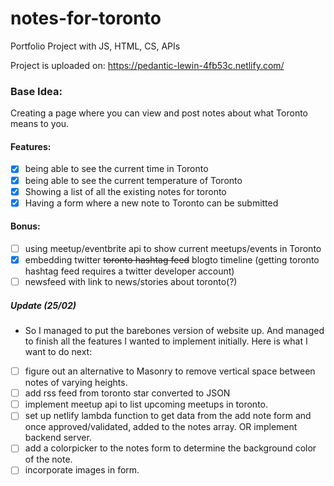 # notes-for-toronto
Portfolio Project with JS, HTML, CS, APIs

Project is uploaded on: 
https://pedantic-lewin-4fb53c.netlify.com/

### Base Idea:
Creating a page where you can view and post notes about what Toronto means to you. 

#### Features:
- [x] being able to see the current time in Toronto
- [x] being able to see the current temperature of Toronto
- [x] Showing a list of all the existing notes for toronto 
- [x] Having a form where a new note to Toronto can be submitted

#### Bonus: 
- [ ] using meetup/eventbrite api to show current meetups/events in Toronto 
- [x] embedding twitter ~~toronto hashtag feed~~ blogto timeline (getting toronto hashtag feed requires a twitter developer account)
- [ ] newsfeed with link to news/stories about toronto(?)

##### Update (25/02)
- So I managed to put the barebones version of website up. And managed to finish all the features I wanted to implement initially. Here is what I want to do next:

- [ ] figure out an alternative to Masonry to remove vertical space between notes of varying heights.
- [ ] add rss feed from toronto star converted to JSON
- [ ] implement meetup api to list upcoming meetups in toronto.
- [ ] set up netlify lambda function to get data from the add note form and once approved/validated, added to the notes array. OR implement backend server. 
- [ ] add a colorpicker to the notes form to determine the background color of the note. 
- [ ] incorporate images in form. 